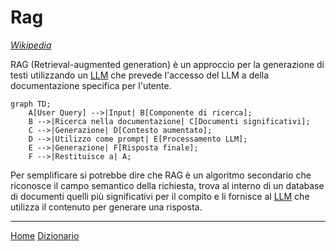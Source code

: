 # Rag

[*Wikipedia*](https://en.wikipedia.org/wiki/Retrieval-augmented_generation)

RAG (Retrieval-augmented generation) è un approccio per la generazione di testi utilizzando un [LLM](/docs/dictionary/llm.md) che prevede l'accesso del LLM a della documentazione specifica per l'utente.

```mermaid
graph TD;
    A[User Query] -->|Input| B[Componente di ricerca];
    B -->|Ricerca nella documentazione| C[Documenti significativi];
    C -->|Generazione| D[Contesto aumentato];
    D -->|Utilizzo come prompt| E[Processamento LLM];
    E -->|Generazione| F[Risposta finale];
    F -->|Restituisce a| A;
```

Per semplificare si potrebbe dire che RAG è un algoritmo secondario che riconosce il campo semantico della richiesta, trova al interno di un database di documenti quelli più significativi per il compito e li fornisce al [LLM](/docs/dictionary/llm.md) che utilizza il contenuto per generare una risposta.

---
[Home](/indice.md) [Dizionario](/docs/dictionary/indice.md)